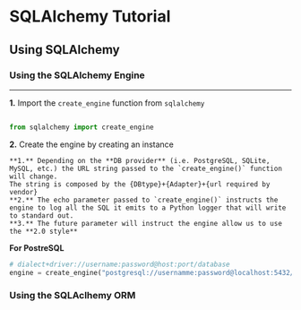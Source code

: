 # SQLAlchemy Tutorial

## Using SQLAlchemy

### Using the SQLAlchemy Engine

---

**1.** Import the `create_engine` function from `sqlalchemy`

```python

from sqlalchemy import create_engine

```

**2.** Create the engine by creating an instance

    **1.** Depending on the **DB provider** (i.e. PostgreSQL, SQLite, MySQL, etc.) the URL string passed to the `create_engine()` function will change.
    The string is composed by the {DBtype}+{Adapter}+{url required by vendor}
    **2.** The echo parameter passed to `create_engine()` instructs the engine to log all the SQL it emits to a Python logger that will write to standard out.
    **3.** The future parameter will instruct the engine allow us to use the **2.0 style**

**For PostreSQL**

```python
# dialect+driver://username:password@host:port/database
engine = create_engine("postgresql://usernamme:password@localhost:5432/database")
```

### Using the SQLAclhemy ORM
